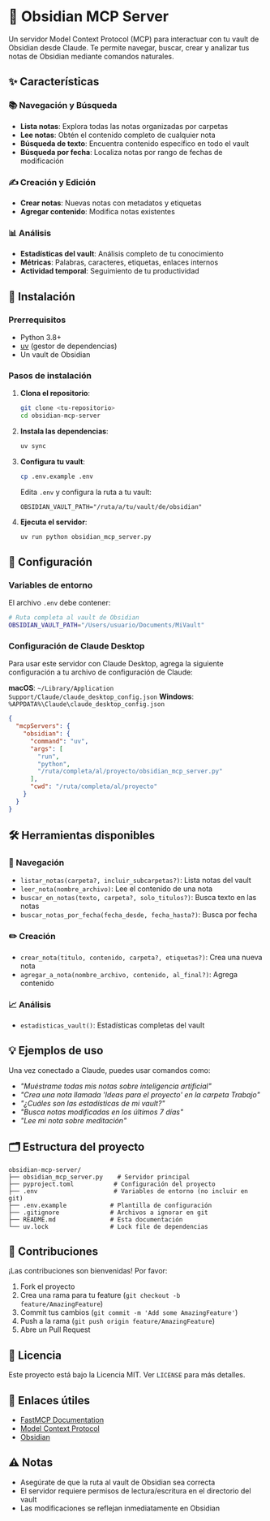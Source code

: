 # 🧠 Obsidian MCP Server

Un servidor Model Context Protocol (MCP) para interactuar con tu vault de Obsidian desde Claude. Te permite navegar, buscar, crear y analizar tus notas de Obsidian mediante comandos naturales.

## ✨ Características

### 📚 Navegación y Búsqueda
- **Lista notas**: Explora todas las notas organizadas por carpetas
- **Lee notas**: Obtén el contenido completo de cualquier nota
- **Búsqueda de texto**: Encuentra contenido específico en todo el vault
- **Búsqueda por fecha**: Localiza notas por rango de fechas de modificación

### ✍️ Creación y Edición
- **Crear notas**: Nuevas notas con metadatos y etiquetas
- **Agregar contenido**: Modifica notas existentes

### 📊 Análisis
- **Estadísticas del vault**: Análisis completo de tu conocimiento
- **Métricas**: Palabras, caracteres, etiquetas, enlaces internos
- **Actividad temporal**: Seguimiento de tu productividad

## 🚀 Instalación

### Prerrequisitos
- Python 3.8+
- [uv](https://docs.astral.sh/uv/) (gestor de dependencias)
- Un vault de Obsidian

### Pasos de instalación

1. **Clona el repositorio**:
   ```bash
   git clone <tu-repositorio>
   cd obsidian-mcp-server
   ```

2. **Instala las dependencias**:
   ```bash
   uv sync
   ```

3. **Configura tu vault**:
   ```bash
   cp .env.example .env
   ```
   
   Edita `.env` y configura la ruta a tu vault:
   ```
   OBSIDIAN_VAULT_PATH="/ruta/a/tu/vault/de/obsidian"
   ```

4. **Ejecuta el servidor**:
   ```bash
   uv run python obsidian_mcp_server.py
   ```

## 🔧 Configuración

### Variables de entorno

El archivo `.env` debe contener:

```bash
# Ruta completa al vault de Obsidian
OBSIDIAN_VAULT_PATH="/Users/usuario/Documents/MiVault"
```

### Configuración de Claude Desktop

Para usar este servidor con Claude Desktop, agrega la siguiente configuración a tu archivo de configuración de Claude:

**macOS**: `~/Library/Application Support/Claude/claude_desktop_config.json`
**Windows**: `%APPDATA%\Claude\claude_desktop_config.json`

```json
{
  "mcpServers": {
    "obsidian": {
      "command": "uv",
      "args": [
        "run", 
        "python", 
        "/ruta/completa/al/proyecto/obsidian_mcp_server.py"
      ],
      "cwd": "/ruta/completa/al/proyecto"
    }
  }
}
```

## 🛠️ Herramientas disponibles

### 📖 Navegación
- `listar_notas(carpeta?, incluir_subcarpetas?)`: Lista notas del vault
- `leer_nota(nombre_archivo)`: Lee el contenido de una nota
- `buscar_en_notas(texto, carpeta?, solo_titulos?)`: Busca texto en las notas
- `buscar_notas_por_fecha(fecha_desde, fecha_hasta?)`: Busca por fecha

### ✏️ Creación
- `crear_nota(titulo, contenido, carpeta?, etiquetas?)`: Crea una nueva nota
- `agregar_a_nota(nombre_archivo, contenido, al_final?)`: Agrega contenido

### 📈 Análisis
- `estadisticas_vault()`: Estadísticas completas del vault

## 💡 Ejemplos de uso

Una vez conectado a Claude, puedes usar comandos como:

- *"Muéstrame todas mis notas sobre inteligencia artificial"*
- *"Crea una nota llamada 'Ideas para el proyecto' en la carpeta Trabajo"*
- *"¿Cuáles son las estadísticas de mi vault?"*
- *"Busca notas modificadas en los últimos 7 días"*
- *"Lee mi nota sobre meditación"*

## 🗂️ Estructura del proyecto

```
obsidian-mcp-server/
├── obsidian_mcp_server.py    # Servidor principal
├── pyproject.toml           # Configuración del proyecto
├── .env                     # Variables de entorno (no incluir en git)
├── .env.example            # Plantilla de configuración
├── .gitignore              # Archivos a ignorar en git
├── README.md               # Esta documentación
└── uv.lock                 # Lock file de dependencias
```

## 🤝 Contribuciones

¡Las contribuciones son bienvenidas! Por favor:

1. Fork el proyecto
2. Crea una rama para tu feature (`git checkout -b feature/AmazingFeature`)
3. Commit tus cambios (`git commit -m 'Add some AmazingFeature'`)
4. Push a la rama (`git push origin feature/AmazingFeature`)
5. Abre un Pull Request

## 📄 Licencia

Este proyecto está bajo la Licencia MIT. Ver `LICENSE` para más detalles.

## 🔗 Enlaces útiles

- [FastMCP Documentation](https://github.com/jlowin/fastmcp)
- [Model Context Protocol](https://modelcontextprotocol.io/)
- [Obsidian](https://obsidian.md/)

## ⚠️ Notas

- Asegúrate de que la ruta al vault de Obsidian sea correcta
- El servidor requiere permisos de lectura/escritura en el directorio del vault
- Las modificaciones se reflejan inmediatamente en Obsidian
